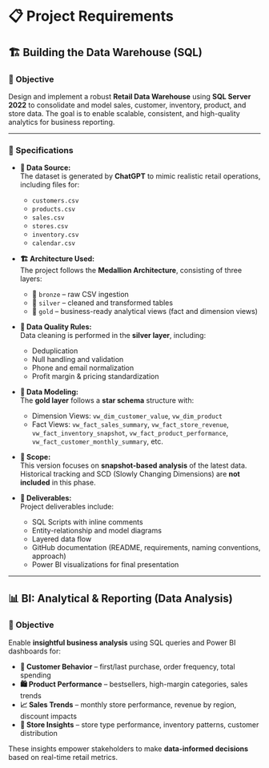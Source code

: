 # 📋 Project Requirements

## 🏗️ Building the Data Warehouse (SQL)

### 🎯 Objective

Design and implement a robust **Retail Data Warehouse** using **SQL Server 2022** to consolidate and model sales, customer, inventory, product, and store data. The goal is to enable scalable, consistent, and high-quality analytics for business reporting.

---

### 📌 Specifications

- **📁 Data Source:**  
  The dataset is generated by **ChatGPT** to mimic realistic retail operations, including files for:
  - `customers.csv`
  - `products.csv`
  - `sales.csv`
  - `stores.csv`
  - `inventory.csv`
  - `calendar.csv`

- **🏗️ Architecture Used:**  
  The project follows the **Medallion Architecture**, consisting of three layers:
  - 🥉 `bronze` – raw CSV ingestion  
  - 🥈 `silver` – cleaned and transformed tables  
  - 🥇 `gold` – business-ready analytical views (fact and dimension views)

- **🧹 Data Quality Rules:**  
  Data cleaning is performed in the **silver layer**, including:
  - Deduplication
  - Null handling and validation
  - Phone and email normalization
  - Profit margin & pricing standardization

- **📐 Data Modeling:**  
  The **gold layer** follows a **star schema** structure with:
  - Dimension Views: `vw_dim_customer_value`, `vw_dim_product`  
  - Fact Views: `vw_fact_sales_summary`, `vw_fact_store_revenue`, `vw_fact_inventory_snapshot`, `vw_fact_product_performance`, `vw_fact_customer_monthly_summary`, etc.

- **📅 Scope:**  
  This version focuses on **snapshot-based analysis** of the latest data. Historical tracking and SCD (Slowly Changing Dimensions) are **not included** in this phase.

- **📝 Deliverables:**  
  Project deliverables include:
  - SQL Scripts with inline comments  
  - Entity-relationship and model diagrams  
  - Layered data flow  
  - GitHub documentation (README, requirements, naming conventions, approach)  
  - Power BI visualizations for final presentation

---

## 📊 BI: Analytical & Reporting (Data Analysis)

### 🎯 Objective

Enable **insightful business analysis** using SQL queries and Power BI dashboards for:

- **🧍 Customer Behavior** – first/last purchase, order frequency, total spending  
- **🛍️ Product Performance** – bestsellers, high-margin categories, sales trends  
- **📈 Sales Trends** – monthly store performance, revenue by region, discount impacts  
- **🏬 Store Insights** – store type performance, inventory patterns, customer distribution

These insights empower stakeholders to make **data-informed decisions** based on real-time retail metrics.

